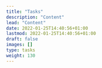 ```yaml
---
title: "Tasks"
description: "Content"
lead: "Content"
date: 2022-01-25T14:40:56+01:00
lastmod: 2022-01-25T14:40:56+01:00
draft: false
images: []
type: tasks
weight: 130
---
```

